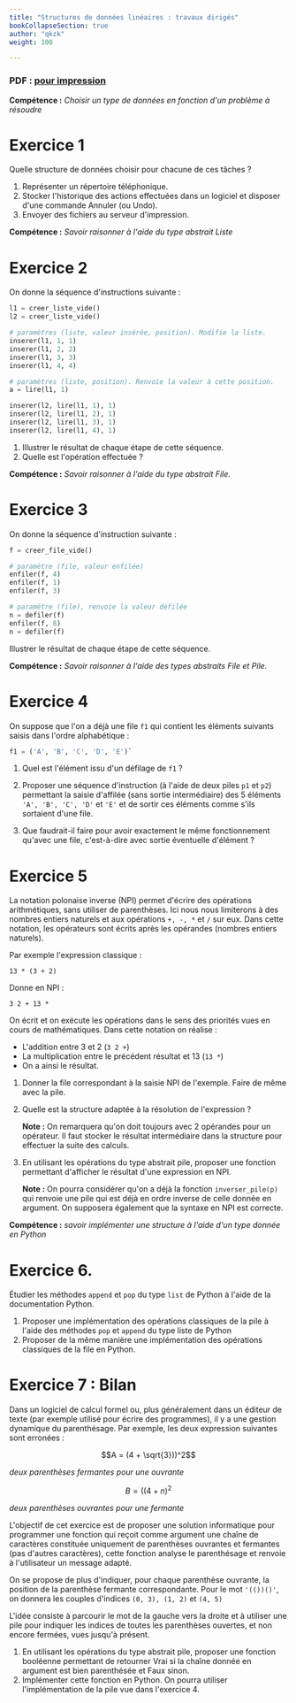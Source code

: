 ```yaml
---
title: "Structures de données linéaires : travaux dirigés"
bookCollapseSection: true
author: "qkzk"
weight: 100

---
```


### PDF : [pour impression](/uploads/docnsitale/pile_file/td_structures_lineaires.pdf)

**Compétence :** _Choisir un type de données en fonction d'un problème à résoudre_

# Exercice 1

Quelle structure de données choisir pour chacune de ces tâches ?

1. Représenter un répertoire téléphonique.
2. Stocker l'historique des actions effectuées dans un logiciel et disposer
    d'une commande Annuler (ou Undo).
3. Envoyer des fichiers au serveur d'impression.

**Compétence :** _Savoir raisonner à l'aide du type abstrait Liste_

# Exercice 2

On donne la séquence d'instructions suivante :

```python
l1 = creer_liste_vide()
l2 = creer_liste_vide()

# paramètres (liste, valeur insérée, position). Modifie la liste.
inserer(l1, 1, 1) 
inserer(l1, 2, 2)
inserer(l1, 3, 3)
inserer(l1, 4, 4)

# paramètres (liste, position). Renvoie la valeur à cette position.
a = lire(l1, 1)

inserer(l2, lire(l1, 1), 1)
inserer(l2, lire(l1, 2), 1)
inserer(l2, lire(l1, 3), 1)
inserer(l2, lire(l1, 4), 1)
```

1. Illustrer le résultat de chaque étape de cette séquence.
2. Quelle est l'opération effectuée ?

**Compétence :** _Savoir raisonner à l'aide du type abstrait File._

# Exercice 3

On donne la séquence d'instruction suivante :

```python
f = creer_file_vide()

# paramètre (file, valeur enfilée)
enfiler(f, 4)
enfiler(f, 1)
enfiler(f, 3)

# paramètre (file), renvoie la valeur défilée
n = defiler(f)
enfiler(f, 8)
n = defiler(f)
```

Illustrer le résultat de chaque étape de cette séquence.

**Compétence :** _Savoir raisonner à l'aide des types abstraits File et Pile._

# Exercice 4

On suppose que l'on a déjà une file `f1` qui contient les éléments suivants
saisis dans l'ordre alphabétique :

```python
f1 = ('A', 'B', 'C', 'D', 'E')`
```

1. Quel est l'élément issu d'un défilage de `f1` ?
2. Proposer une séquence d'instruction (à l'aide de deux piles `p1` et `p2`)
    permettant la saisie d'affilée (sans sortie intermédiaire) des 5 éléments
    `'A', 'B', 'C', 'D'` et `'E'` et de sortir ces éléments comme s'ils
    sortaient d'une file.

3. Que faudrait-il faire pour avoir exactement le même fonctionnement qu'avec
    une file, c'est-à-dire avec sortie éventuelle d'élément ?

# Exercice 5

La notation polonaise inverse (NPI) permet d'écrire des opérations arithmétiques,
sans utiliser de parenthèses. Ici nous nous limiterons à des nombres entiers 
naturels et aux opérations `+, -, *` et `/` sur eux. Dans cette notation,
les opérateurs sont écrits après les opérandes (nombres entiers naturels).

Par exemple l'expression classique :

```
13 * (3 + 2)
```

Donne en NPI :

```
3 2 + 13 *
```

On écrit et on exécute les opérations dans le sens des priorités vues en cours
de mathématiques. Dans cette notation on réalise :

* L'addition entre 3 et 2 (`3 2 +`)
* La multiplication entre le précédent résultat et 13 (`13 *`)
* On a ainsi le résultat.

1. Donner la file correspondant à la saisie NPI de l'exemple. Faire de même
    avec la pile.
2. Quelle est la structure adaptée à la résolution de l'expression ?

    **Note :** On remarquera qu'on doit toujours avec 2 opérandes pour un
    opérateur. Il faut stocker le résultat intermédiaire dans la structure
    pour effectuer la suite des calculs.
3. En utilisant les opérations du type abstrait pile, proposer une fonction
    permettant d'afficher le résultat d'une expression en NPI.

    **Note :** On pourra considérer qu'on a déjà la fonction `inverser_pile(p)`
    qui renvoie une pile qui est déjà en ordre inverse de celle donnée en
    argument. On supposera également que la syntaxe en NPI est correcte.

**Compétence :** _savoir implémenter une structure à l'aide d'un type donnée en Python_

# Exercice 6.

Étudier les méthodes `append` et `pop` du type `list` de Python à l'aide
de la documentation Python.

1. Proposer une implémentation des opérations classiques de la pile à l'aide
    des méthodes `pop` et `append` du type liste de Python
2. Proposer de la même manière une implémentation des opérations classiques
    de la file en Python.

# Exercice 7 : Bilan

Dans un logiciel de calcul formel ou, plus généralement dans un éditeur de texte
(par exemple utilisé pour écrire des programmes), il y a une gestion dynamique
du parenthésage. Par exemple, les deux expression suivantes sont erronées :

$$A = (4 + \sqrt{3}))^2$$

_deux parenthèses fermantes pour une ouvrante_

$$B = ((4+n)^2$$

_deux parenthèses ouvrantes pour une fermante_

L'objectif de cet exercice est de proposer une solution informatique pour
programmer une fonction qui reçoit comme argument une chaîne de caractères 
constituée uniquement de parenthèses ouvrantes et fermantes (pas d'autres
caractères), cette fonction analyse le parenthésage et renvoie à l'utilisateur
un message adapté.

On se propose de plus d'indiquer, pour chaque parenthèse ouvrante, la position
de la parenthèse fermante correspondante. Pour le mot `'(())()'`, on donnera
les couples d'indices `(0, 3), (1, 2)` et `(4, 5)`

L'idée consiste à parcourir le mot de la gauche vers la droite et à utiliser
une pile pour indiquer les indices de toutes les parenthèses ouvertes, et non
encore fermées, vues jusqu'à présent.

1. En utilisant les opérations du type abstrait pile, proposer une fonction
    booléenne permettant de retourner Vrai si la chaîne donnée en argument
    est bien parenthésée et Faux sinon.
2. Implémenter cette fonction en Python. On pourra utiliser l'implémentation
    de la pile vue dans l'exercice 4.
